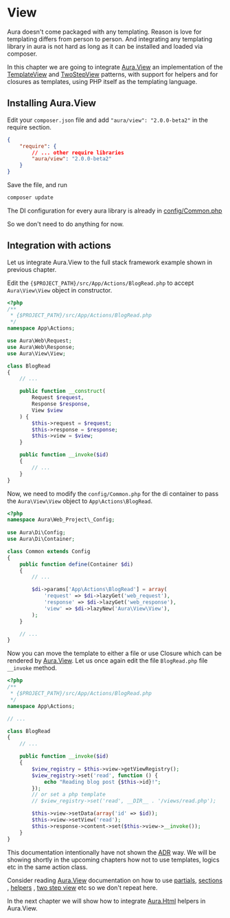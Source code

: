 # View

Aura doesn't come packaged with any templating. Reason is love for 
templating differs from person to person. And integrating any templating
library in aura is not hard as long as it can be installed and loaded 
via composer.

In this chapter we are going to integrate [Aura.View][] an implementation 
of the [TemplateView](http://martinfowler.com/eaaCatalog/templateView.html) and 
[TwoStepView](http://martinfowler.com/eaaCatalog/twoStepView.html) 
patterns, with support for helpers and for closures as templates, 
using PHP itself as the templating language.

## Installing Aura.View

Edit your `composer.json` file and add `"aura/view": "2.0.0-beta2"` in
the require section.

```json
{
    "require": {
        // ... other require libraries
        "aura/view": "2.0.0-beta2"
    }
}
```

Save the file, and run

```bash
composer update
```

The DI configuration for every aura library is already in 
[config/Common.php](https://github.com/auraphp/Aura.View/blob/develop-2/config/Common.php)

So we don't need to do anything for now.

## Integration with actions

Let us integrate Aura.View to the full stack framework example shown in 
previous chapter.

Edit the `{$PROJECT_PATH}/src/App/Actions/BlogRead.php` to accept 
`Aura\View\View` object in constructor.

```php
<?php
/**
 * {$PROJECT_PATH}/src/App/Actions/BlogRead.php
 */
namespace App\Actions;

use Aura\Web\Request;
use Aura\Web\Response;
use Aura\View\View;

class BlogRead
{
    // ...

    public function __construct(
        Request $request, 
        Response $response, 
        View $view
    ) {
        $this->request = $request;
        $this->response = $response;
        $this->view = $view;
    }

    public function __invoke($id)
    {
        // ...
    }
}
```

Now, we need to modify the `config/Common.php` for the di container to
pass the `Aura\View\View` object to `App\Actions\BlogRead`.

```php
<?php
namespace Aura\Web_Project\_Config;
 
use Aura\Di\Config;
use Aura\Di\Container;

class Common extends Config
{
    public function define(Container $di)
    {
        // ...

        $di->params['App\Actions\BlogRead'] = array(
            'request' => $di->lazyGet('web_request'),
            'response' => $di->lazyGet('web_response'),
            'view' => $di->lazyNew('Aura\View\View'),
        );
    }

    // ...
}
```

Now you can move the template to either a file or use Closure which can be 
rendered by [Aura.View][].
Let us once again edit the file `BlogRead.php` file `__invoke` method.

```php
<?php
/**
 * {$PROJECT_PATH}/src/App/Actions/BlogRead.php
 */
namespace App\Actions;

// ...

class BlogRead
{
    // ...

    public function __invoke($id)
    {
        $view_registry = $this->view->getViewRegistry();
        $view_registry->set('read', function () {
            echo "Reading blog post {$this->id}!";
        });
        // or set a php template
        // $view_registry->set('read', __DIR__ . '/views/read.php');

        $this->view->setData(array('id' => $id));
        $this->view->setView('read');        
        $this->response->content->set($this->view->__invoke());
    }
}
```

This documentation intentionally have not shown the 
[ADR](https://github.com/pmjones/mvc-refinement) way. 
We will be showing shortly in the upcoming chapters how not to use
templates, logics etc in the same action class.

Consider reading 
[Aura.View](https://github.com/auraphp/Aura.View/#escaping-output) 
documentation on how to use 
[partials](https://github.com/auraphp/Aura.View/#using-sub-templates-aka-partials),
[sections](https://github.com/auraphp/Aura.View/#using-sections) , 
[helpers](https://github.com/auraphp/Aura.View/#using-helpers) , 
[two step view](https://github.com/auraphp/Aura.View/#rendering-a-two-step-view)
etc so we don't repeat here.

In the next chapter we will show how to integrate 
[Aura.Html](https://github.com/auraphp/Aura.Html) helpers in Aura.View.

[Aura.View]: https://github.com/auraphp/Aura.View/
